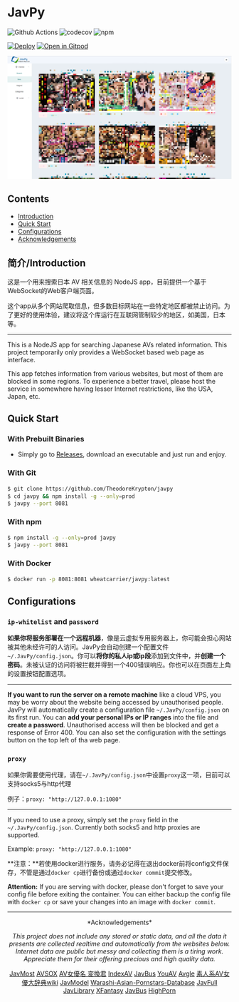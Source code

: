 # JavPy

![Github Actions](https://github.com/TheodoreKrypton/javpy/workflows/test/badge.svg)
![codecov](https://codecov.io/gh/TheodoreKrypton/JavPy/branch/release/graph/badge.svg)
![npm](https://img.shields.io/npm/v/javpy)


[![Deploy](https://www.herokucdn.com/deploy/button.svg)](https://heroku.com/deploy?template=https://github.com/TheodoreKrypton/JavPy/tree/release)
[![Open in Gitpod](https://gitpod.io/button/open-in-gitpod.svg)](https://gitpod.io/#https://github.com/TheodoreKrypton/JavPy)

![](preview.png)

## Contents

* [Introduction](#简介introduction)
* [Quick Start](#quick-start)
* [Configurations](#Configurations)
* [Acknowledgements](#Acknowledgements)

## 简介/Introduction

这是一个用来搜索日本 AV 相关信息的 NodeJS app，目前提供一个基于WebSocket的Web客户端页面。

这个app从多个网站爬取信息，但多数目标网站在一些特定地区都被禁止访问。为了更好的使用体验，建议将这个库运行在互联网管制较少的地区，如美国，日本等。


---

This is a NodeJS app for searching Japanese AVs related information. This project temporarily only provides a WebSocket based web page as interface.

This app fetches information from various websites, but most of them are blocked in some regions. To experience a better travel, please host the service in somewhere having lesser Internet restrictions, like the USA, Japan, etc.

## Quick Start

### With Prebuilt Binaries
* Simply go to [Releases](https://github.com/TheodoreKrypton/JavPy/releases), download an executable and just run and enjoy.

### With Git
```bash
$ git clone https://github.com/TheodoreKrypton/javpy
$ cd javpy && npm install -g --only=prod
$ javpy --port 8081
```

### With npm
```bash
$ npm install -g --only=prod javpy
$ javpy --port 8081
```

### With Docker
```bash
$ docker run -p 8081:8081 wheatcarrier/javpy:latest
```

## Configurations
### `ip-whitelist` and `password`

**如果你将服务部署在一个远程机器**，像是云虚拟专用服务器上，你可能会担心网站被其他未经许可的人访问。JavPy会自动创建一个配置文件`~/.JavPy/config.json`。你可以**将你的私人ip或ip段**添加到文件中，并**创建一个密码**。未被认证的访问将被拦截并得到一个400错误响应。你也可以在页面左上角的设置按钮配置选项。

----

**If you want to run the server on a remote machine** like a cloud VPS, you may be worry about the website being accessed by unauthorised people. JavPy will automatically create a configuration file  `~/.JavPy/config.json` on its first run. You can **add your personal IPs or IP ranges** into the file and **create a password**. Unauthorised access will then be blocked and get a response of Error 400. You can also set the configuration with the settings button on the top left of tha web page.

### `proxy`

如果你需要使用代理，请在`~/.JavPy/config.json`中设置`proxy`这一项，目前可以支持socks5与http代理

例子：`proxy: "http://127.0.0.1:1080"`

----

If you need to use a proxy, simply set the `proxy` field in the `~/.JavPy/config.json`. Currently both socks5 and http proxies are supported.

Example: `proxy: "http://127.0.0.1:1080"`


**注意：**若使用docker进行服务，请务必记得在退出docker前将config文件保存，不管是通过`docker cp`进行备份或通过`docker commit`提交修改。

**Attention:** If you are serving with docker, please don't forget to save your config file before exiting the container. You can either backup the config file with `docker cp` or save your changes into an image with `docker commit`.

------------------

<div align=center id="Acknowledgements">
*Acknowledgements*

*This project does not include any stored or static data, and all the data it presents are collected realtime and automatically from the websites below. Internet data are public but messy and collecting them is a tiring work. Appreciate them for their offering precious and high quality data.*

[JavMost](https://www5.javmost.com)  [AVSOX](https://avsox.net)  [AV女優名 変換君](http://etigoya955.blog49.fc2.com/)  [IndexAV](https://indexav.com)  [JavBus](https://www.javbus.com)   [YouAV](https://www.xopenload.video)  [Avgle](https://avgle.com) [素人系AV女優大辞典wiki](https://av-help.memo.wiki/) [JavModel](https://javmodel.com/) [Warashi-Asian-Pornstars-Database](http://warashi-asian-pornstars.fr/en/s-0/wapdb-database-of-asian-pornstars-japanese-av-actresses-and-actors) [JavFull](https://javfull.net/) [JavLibrary](http://www.javlibrary.com) [XFantasy](https://https://xfantasy.tv) [JavBus](https://www.javbus.com) [HighPorn](https://highporn.net)

</div>